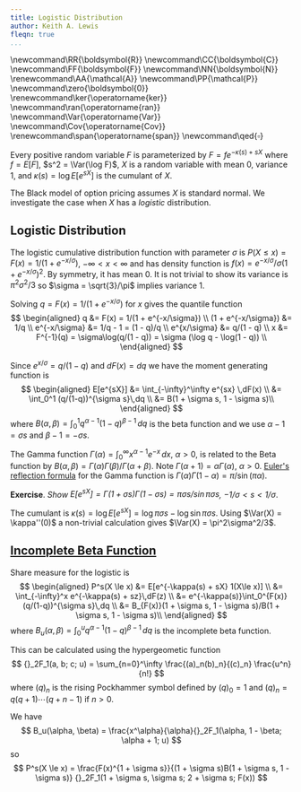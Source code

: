 ```yaml
---
title: Logistic Distribution
author: Keith A. Lewis
fleqn: true
...
```


\newcommand\RR{\boldsymbol{R}}
\newcommand\CC{\boldsymbol{C}}
\newcommand\FF{\boldsymbol{F}}
\newcommand\NN{\boldsymbol{N}}
\renewcommand\AA{\mathcal{A}}
\newcommand\PP{\mathcal{P}}
\newcommand\zero{\boldsymbol{0}}
\renewcommand\ker{\operatorname{ker}}
\newcommand\ran{\operatorname{ran}}
\newcommand\Var{\operatorname{Var}}
\newcommand\Cov{\operatorname{Cov}}
\renewcommand\span{\operatorname{span}}
\newcommand\qed{$\square$}

Every positive random variable $F$ is parameterized by $F = fe^{-\kappa(s) + sX}$
where $f = E[F]$, $s^2 = \Var(\log F)$, $X$ is a random variable with mean 0, variance 1, and
$\kappa(s) = \log E[e^{sX}]$ is the cumulant of $X$.

The Black model of option pricing assumes $X$ is standard normal. We investigate
the case when $X$ has a _logistic_ distribution.

## Logistic Distribution

The logistic cumulative distribution function with parameter $\sigma$ is
$P(X\le x) = F(x) = 1/(1 + e^{-x/\sigma})$, $-\infty < x < \infty$
and has density function is $f(x) = e^{-x/\sigma}/\sigma(1 + e^{-x/\sigma})^2$.
By symmetry, it has mean 0. It is not trivial to show its variance is $\pi^2\sigma^2/3$
so $\sigma = \sqrt{3}/\pi$ implies variance 1.

Solving $q = F(x) = 1/(1 + e^{-x/\sigma})$ for $x$ gives the quantile function
$$
\begin{aligned}
	q &= F(x) = 1/(1 + e^{-x/\sigma}) \\
	(1 + e^{-x/\sigma}) &= 1/q \\
	e^{-x/\sigma} &= 1/q - 1 = (1 - q)/q \\
	e^{x/\sigma} &= q/(1 - q) \\
	x &= F^{-1}(q) = \sigma\log(q/(1 - q)) = \sigma (\log q - \log(1 - q)) \\
\end{aligned}
$$

Since $e^{x/\sigma} = q/(1 - q)$ and $dF(x) = dq$ 
we have the moment generating function is
$$
\begin{aligned}
	E[e^{sX}] &= \int_{-\infty}^\infty e^{sx} \,dF(x) \\
		&= \int_0^1 (q/(1-q))^{\sigma s}\,dq \\
		&= B(1 + \sigma s, 1 - \sigma s)\\
\end{aligned}
$$
where $B(\alpha,\beta) = \int_0^1 q^{\alpha - 1} (1 - q)^{\beta - 1}\,dq$ is the beta function
and we use $\alpha - 1 = \sigma s$ and $\beta - 1 = -\sigma s$.

The Gamma function $\Gamma(\alpha) = \int_0^\infty x^{\alpha-1}e^{-x}\,dx$, $\alpha > 0$, is
related to the Beta function by $B(\alpha, \beta) = \Gamma(\alpha)\Gamma(\beta)/\Gamma(\alpha + \beta)$.
Note $\Gamma(\alpha + 1) = \alpha\Gamma(\alpha)$, $\alpha > 0$.
[Euler's reflection formula](https://www.planetmath.org/EulerReflectionFormula)
for the Gamma function is $\Gamma(\alpha)\Gamma(1 - \alpha) = \pi/\sin(\pi\alpha)$.

__Exercise__. _Show $E[e^{sX}] = \Gamma(1 + \sigma s)\Gamma(1 - \sigma s) = \pi\sigma s/\sin \pi\sigma s$,
$-1/\sigma < s < 1/\sigma$_.

The cumulant is $\kappa(s) = \log E[e^{sX}] = \log \pi\sigma s - \log\sin\pi\sigma s$.
Using $\Var(X) = \kappa''(0)$ a non-trivial calculation gives $\Var(X) = \pi^2\sigma^2/3$.

<!--
__Exercise__. _Show the cumulant $\kappa(s) = \log E[e^{sX}]
= \log\Gamma(1 + s/\sigma) + \log\Gamma(1 - s/\sigma)$_.

_Hint_. $\Gamma(n) = (n - 1)!$ if $n$ is a positive integer.

The derivative of the log of the Gamma function is psi $\psi(x) = \Gamma'(x)/\Gamma(x)$.
Its power series expansion at 1 is
$$
	\psi(1 + x) = -\gamma + \sum_{k=2}^\infty (-1)^k\zeta(k)x^{k - 1}
$$
where $\gamma$ is the Euler-Macheroni constant and the zeta function is
$\zeta(s) = \sum_{n=1}^\infty 1/n^s$.
-->

## [Incomplete Beta Function](https://dlmf.nist.gov/8.17)

Share measure for the logistic is
$$
\begin{aligned}
	P^s(X \le x) &= E[e^{-\kappa(s) + sX} 1(X\le x)] \\
		&= \int_{-\infty}^x e^{-\kappa(s) + sz}\,dF(z) \\
		&= e^{-\kappa(s)}\int_0^{F(x)} (q/(1-q))^{\sigma s}\,dq \\
		&= B_{F(x)}(1 + \sigma s, 1 - \sigma s)/B(1 + \sigma s, 1 - \sigma s)\\
\end{aligned}
$$
where $B_u(\alpha, \beta) = \int_0^u q^{\alpha - 1} (1 - q)^{\beta - 1}\,dq$ is the incomplete beta function.

This can be calculated using the hypergeometic function
$$
	{}_2F_1(a, b; c; u) = \sum_{n=0}^\infty \frac{(a)_n(b)_n}{(c)_n} \frac{u^n}{n!}
$$
where $(q)_n$ is the rising Pockhammer symbol defined by
$(q)_0 = 1$ and $(q)_n = q(q + 1)\cdots(q + n - 1)$ if $n > 0$.

We have
$$
	B_u(\alpha, \beta) = \frac{x^\alpha}{\alpha}{}_2F_1(\alpha, 1 - \beta; \alpha + 1; u)
$$
so
$$
	P^s(X \le x) = \frac{F(x)^{1 + \sigma s}}{(1 + \sigma s)B(1 + \sigma s, 1 - \sigma s)}
		{}_2F_1(1 + \sigma s, \sigma s; 2 + \sigma s; F(x))
$$
